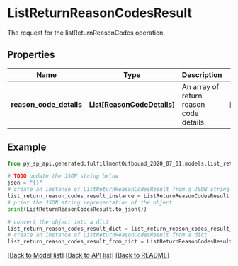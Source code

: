 # ListReturnReasonCodesResult

The request for the listReturnReasonCodes operation.

## Properties

Name | Type | Description | Notes
------------ | ------------- | ------------- | -------------
**reason_code_details** | [**List[ReasonCodeDetails]**](ReasonCodeDetails.md) | An array of return reason code details. | [optional] 

## Example

```python
from py_sp_api.generated.fulfillmentOutbound_2020_07_01.models.list_return_reason_codes_result import ListReturnReasonCodesResult

# TODO update the JSON string below
json = "{}"
# create an instance of ListReturnReasonCodesResult from a JSON string
list_return_reason_codes_result_instance = ListReturnReasonCodesResult.from_json(json)
# print the JSON string representation of the object
print(ListReturnReasonCodesResult.to_json())

# convert the object into a dict
list_return_reason_codes_result_dict = list_return_reason_codes_result_instance.to_dict()
# create an instance of ListReturnReasonCodesResult from a dict
list_return_reason_codes_result_from_dict = ListReturnReasonCodesResult.from_dict(list_return_reason_codes_result_dict)
```
[[Back to Model list]](../README.md#documentation-for-models) [[Back to API list]](../README.md#documentation-for-api-endpoints) [[Back to README]](../README.md)


